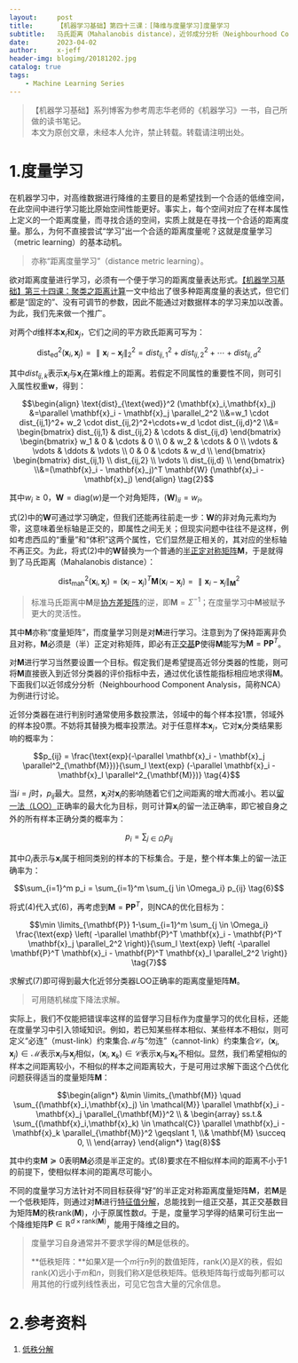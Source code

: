 ```yaml
---
layout:     post
title:      【机器学习基础】第四十三课：[降维与度量学习]度量学习
subtitle:   马氏距离（Mahalanobis distance），近邻成分分析（Neighbourhood Component Analysis，NCA）
date:       2023-04-02
author:     x-jeff
header-img: blogimg/20181202.jpg
catalog: true
tags:
    - Machine Learning Series
---
```

>【机器学习基础】系列博客为参考周志华老师的《机器学习》一书，自己所做的读书笔记。  
>本文为原创文章，未经本人允许，禁止转载。转载请注明出处。

# 1.度量学习

在机器学习中，对高维数据进行降维的主要目的是希望找到一个合适的低维空间，在此空间中进行学习能比原始空间性能更好。事实上，每个空间对应了在样本属性上定义的一个距离度量，而寻找合适的空间，实质上就是在寻找一个合适的距离度量。那么，为何不直接尝试“学习”出一个合适的距离度量呢？这就是度量学习（metric learning）的基本动机。

>亦称“距离度量学习”（distance metric learning）。

欲对距离度量进行学习，必须有一个便于学习的距离度量表达形式。[【机器学习基础】第三十四课：聚类之距离计算](http://shichaoxin.com/2022/02/12/机器学习基础-第三十四课-聚类之距离计算/)一文中给出了很多种距离度量的表达式，但它们都是“固定的”、没有可调节的参数，因此不能通过对数据样本的学习来加以改善。为此，我们先来做一个推广。

对两个$d$维样本$\mathbf{x}_i$和$\mathbf{x}_j$，它们之间的平方欧氏距离可写为：

$$\text{dist}_{\text{ed}}^2 (\mathbf{x}_i,\mathbf{x}_j)=\parallel \mathbf{x}_i - \mathbf{x}_j \parallel_2^2 = dist_{ij,1}^2+dist_{ij,2}^2+\cdots+dist_{ij,d}^2 \tag{1}$$

其中$dist_{ij,k}$表示$\mathbf{x}_i$与$\mathbf{x}_j$在第$k$维上的距离。若假定不同属性的重要性不同，则可引入属性权重$\mathbf{w}$，得到：

$$\begin{align} \text{dist}_{\text{wed}}^2 (\mathbf{x}_i,\mathbf{x}_j) &=\parallel \mathbf{x}_i - \mathbf{x}_j \parallel_2^2 \\&=w_1 \cdot dist_{ij,1}^2+ w_2 \cdot dist_{ij,2}^2+\cdots+w_d \cdot dist_{ij,d}^2 \\&= \begin{bmatrix} dist_{ij,1} & dist_{ij,2} & \cdots & dist_{ij,d} \end{bmatrix} \begin{bmatrix} w_1 & 0 & \cdots & 0 \\ 0  & w_2 & \cdots & 0 \\ \vdots & \vdots & \ddots & \vdots \\ 0 & 0 & \cdots & w_d \\ \end{bmatrix} \begin{bmatrix} dist_{ij,1} \\ dist_{ij,2} \\ \vdots \\ dist_{ij,d} \\ \end{bmatrix} \\&=(\mathbf{x}_i - \mathbf{x}_j)^T \mathbf{W} (\mathbf{x}_i - \mathbf{x}_j) \end{align} \tag{2}$$

其中$w_i \geqslant 0$，$\mathbf{W} = \text{diag}(w)$是一个对角矩阵，$(\mathbf{W})_{ii}=w_{i}$。

式(2)中的$\mathbf{W}$可通过学习确定，但我们还能再往前走一步：$\mathbf{W}$的非对角元素均为零，这意味着坐标轴是正交的，即属性之间无关；但现实问题中往往不是这样，例如考虑西瓜的“重量”和“体积”这两个属性，它们显然是正相关的，其对应的坐标轴不再正交。为此，将式(2)中的$\mathbf{W}$替换为一个普通的[半正定对称矩阵](http://shichaoxin.com/2019/08/27/数学基础-第七课-矩阵与向量/#29正定矩阵半正定矩阵负定矩阵半负定矩阵)$\mathbf{M}$，于是就得到了马氏距离（Mahalanobis distance）：

$$\text{dist}_{\text{mah}}^2(\mathbf{x}_i,\mathbf{x}_j)=(\mathbf{x}_i - \mathbf{x}_j)^T \mathbf{M} (\mathbf{x}_i - \mathbf{x}_j) = \parallel \mathbf{x}_i - \mathbf{x}_j \parallel^2_{\mathbf{M}} \tag{3}$$

>标准马氏距离中$\mathbf{M}$是[协方差矩阵](http://shichaoxin.com/2019/12/18/数学基础-第九课-协方差和相关系数/#32协方差矩阵)的逆，即$\mathbf{M}=\Sigma^{-1}$；在度量学习中$\mathbf{M}$被赋予更大的灵活性。

其中$\mathbf{M}$亦称“度量矩阵”，而度量学习则是对$\mathbf{M}$进行学习。注意到为了保持距离非负且对称，$\mathbf{M}$必须是（半）正定对称矩阵，即必有[正交基](http://shichaoxin.com/2022/10/19/机器学习基础-第四十课-降维与度量学习-主成分分析/#11最近重构性)$\mathbf{P}$使得$\mathbf{M}$能写为$\mathbf{M}=\mathbf{PP}^T$。

对$\mathbf{M}$进行学习当然要设置一个目标。假定我们是希望提高近邻分类器的性能，则可将$\mathbf{M}$直接嵌入到近邻分类器的评价指标中去，通过优化该性能指标相应地求得$\mathbf{M}$。下面我们以近邻成分分析（Neighbourhood Component Analysis，简称NCA）为例进行讨论。

近邻分类器在进行判别时通常使用多数投票法，邻域中的每个样本投1票，邻域外的样本投0票。不妨将其替换为概率投票法。对于任意样本$\mathbf{x}_j$，它对$\mathbf{x}_i$分类结果影响的概率为：

$$p_{ij} = \frac{\text{exp}(-\parallel \mathbf{x}_i - \mathbf{x}_j \parallel^2_{\mathbf{M}})}{\sum_l \text{exp} (-\parallel \mathbf{x}_i - \mathbf{x}_l \parallel^2_{\mathbf{M}})} \tag{4}$$

当$i=j$时，$p_{ij}$最大。显然，$\mathbf{x}_j$对$\mathbf{x}_i$的影响随着它们之间距离的增大而减小。若以[留一法（LOO）](http://shichaoxin.com/2018/11/27/机器学习基础-第二课-模型评估方法/#22交叉验证法)正确率的最大化为目标，则可计算$\mathbf{x}_i$的留一法正确率，即它被自身之外的所有样本正确分类的概率为：

$$p_i=\sum_{j \in \Omega_i} p_{ij} \tag{5}$$

其中$\Omega_i$表示与$\mathbf{x}_i$属于相同类别的样本的下标集合。于是，整个样本集上的留一法正确率为：

$$\sum_{i=1}^m p_i = \sum_{i=1}^m \sum_{j \in \Omega_i} p_{ij} \tag{6}$$

将式(4)代入式(6)，再考虑到$\mathbf{M}=\mathbf{PP}^T$，则NCA的优化目标为：

$$\min \limits_{\mathbf{P}} 1-\sum_{i=1}^m \sum_{j \in \Omega_i} \frac{\text{exp} \left( -\parallel \mathbf{P}^T \mathbf{x}_i - \mathbf{P}^T \mathbf{x}_j \parallel_2^2 \right)}{\sum_l \text{exp} \left( -\parallel \mathbf{P}^T \mathbf{x}_i - \mathbf{P}^T \mathbf{x}_l \parallel_2^2 \right)} \tag{7}$$

求解式(7)即可得到最大化近邻分类器LOO正确率的距离度量矩阵$\mathbf{M}$。

>可用随机梯度下降法求解。

实际上，我们不仅能把错误率这样的监督学习目标作为度量学习的优化目标，还能在度量学习中引入领域知识。例如，若已知某些样本相似、某些样本不相似，则可定义“必连”（must-link）约束集合$\mathcal{M}$与“勿连”（cannot-link）约束集合$\mathcal{C}$，$(\mathbf{x}_i,\mathbf{x}_j) \in \mathcal{M}$表示$\mathbf{x}_i$与$\mathbf{x}_j$相似，$(\mathbf{x}_i,\mathbf{x}_k) \in \mathcal{C}$表示$\mathbf{x}_i$与$\mathbf{x}_k$不相似。显然，我们希望相似的样本之间距离较小，不相似的样本之间距离较大，于是可用过求解下面这个凸优化问题获得适当的度量矩阵$\mathbf{M}$：

$$\begin{align*}
&\min \limits_{\mathbf{M}} \quad \sum_{(\mathbf{x}_i,\mathbf{x}_j) \in \mathcal{M}} \parallel \mathbf{x}_i - \mathbf{x}_j \parallel_{\mathbf{M}}^2 \\ & \begin{array} ss.t.& \sum_{(\mathbf{x}_i,\mathbf{x}_k) \in \mathcal{C}} \parallel \mathbf{x}_i - \mathbf{x}_k \parallel_{\mathbf{M}}^2 \geqslant 1, \\& \mathbf{M} \succeq 0, \\ \end{array} \end{align*} \tag{8}$$

其中约束$\mathbf{M} \succeq 0$表明$\mathbf{M}$必须是半正定的。式(8)要求在不相似样本间的距离不小于1的前提下，使相似样本间的距离尽可能小。

不同的度量学习方法针对不同目标获得“好”的半正定对称距离度量矩阵$\mathbf{M}$，若$\mathbf{M}$是一个低秩矩阵，则通过对$\mathbf{M}$进行[特征值分解](http://shichaoxin.com/2022/08/04/机器学习基础-第三十九课-降维与度量学习-低维嵌入/#2特征值分解)，总能找到一组正交基，其正交基数目为矩阵$\mathbf{M}$的秩$\text{rank}(\mathbf{M})$，小于原属性数$d$。于是，度量学习学得的结果可衍生出一个降维矩阵$\mathbf{P} \in \mathbb{R}^{d \times \text{rank}(\mathbf{M})}$，能用于降维之目的。

>度量学习自身通常并不要求学得的$\mathbf{M}$是低秩的。
>
>**低秩矩阵：**如果$X$是一个$m$行$n$列的数值矩阵，$\text{rank}(X)$是$X$的秩，假如$\text{rank}(X)$远小于$m$和$n$，则我们称$X$是低秩矩阵。低秩矩阵每行或每列都可以用其他的行或列线性表出，可见它包含大量的冗余信息。

# 2.参考资料

1. [低秩分解](https://www.cnblogs.com/missidiot/p/9869182.html)